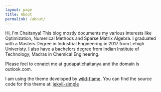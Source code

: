 ```yaml
---
layout: page
title: About
permalink: /about/
---
```


Hi, I'm Chaitanya! This blog mostly documents my various interests like Optimization, Numerical Methods and Sparse Matrix Algebra. I graduated with a Masters Degree in Industrial Engineering in 2017 from Lehigh Univeristy. I also have a bachelors degree from Indian Institute of Technology, Madras in Chemical Engineering. 

Please feel to conatct me at gudapatichaitanya and the domain is outlook.com. 


I am using the theme developed by [wild-flame](https://github.com/wild-flame). You can find the source code for this theme at: <data data-icon="ei-sc-github"></data>  [jekyll-simple](https://github.com/wild-flame/jekyll-simple)


